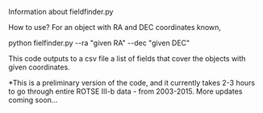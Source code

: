 Information about fieldfinder.py 

How to use?
For an object with RA and DEC coordinates known,

python fielfinder.py --ra "given RA" --dec "given DEC"

This code outputs to a csv file a list of fields that cover the objects with given coordinates.

*This is a preliminary version of the code, and it currently takes 2-3 hours to go through entire ROTSE III-b data - from 2003-2015. More updates coming soon...

